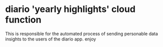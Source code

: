 # diario 'yearly highlights' cloud function

This is responsible for the automated process of sending personable data insights to the users of the diario app. enjoy 
